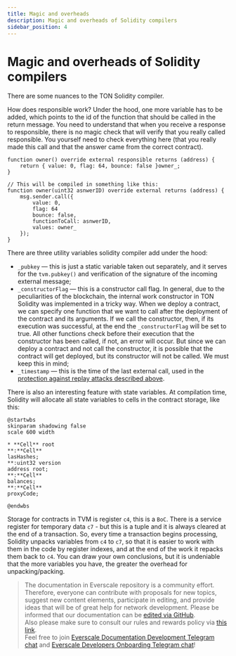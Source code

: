 ```yaml
---
title: Magic and overheads
description: Magic and overheads of Solidity compilers
sidebar_position: 4
---
```


# Magic and overheads of Solidity compilers

There are some nuances to the TON Solidity compiler.

How does responsible work? Under the hood, one more variable has to be added, which points to the id of the function that should be called in the return message. You need to understand that when you receive a response to responsible, there is no magic check that will verify that you really called responsible. You yourself need to check everything here (that you really made this call and that the answer came from the correct contract).

```solidity
function owner() override external responsible returns (address) {
    return { value: 0, flag: 64, bounce: false }owner_;
}

// This will be compiled in something like this:
function owner(uint32 asnwerID) override external returns (address) {
    msg.sender.call({
        value: 0,
        flag: 64
        bounce: false,
        functionToCall: asnwerID,
        values: owner_
    });
}
```

There are three utility variables solidity compiler add under the hood:

- `_pubkey` — this is just a static variable taken out separately, and it serves for the `tvm.pubkey()` and verification of the signature of the incoming external message;
- `_constructorFlag` — this is a constructor call flag. In general, due to the peculiarities of the blockchain, the internal work constructor in TON Solidity was implemented in a tricky way. When we deploy a contract, we can specify one function that we want to call after the deployment of the contract and its arguments. If we call the constructor, then, if its execution was successful, at the end the `_constructorFlag` will be set to true. All other functions check before their execution that the constructor has been called, if not, an error will occur. But since we can deploy a contract and not call the constructor, it is possible that the contract will get deployed, but its constructor will not be called. We must keep this in mind;
- `_timestamp` — this is the time of the last external call, used in the [protection against replay attacks described above](30-replay-attacks-protection.md).

There is also an interesting feature with state variables. At compilation time, Solidity will allocate all state variables to cells in the contract storage, like this:

```plantuml
@startwbs
skinparam shadowing false
scale 600 width

* **Cell** root
**:**Cell**
lasHashes;
**:uint32 version
address root;
**:**Cell**
balances;
**:**Cell**
proxyCode;

@endwbs
```

Storage for contracts in TVM is register `c4`, this is a `BoC`. There is a service register for temporary data `c7` - but this is a tuple and it is always cleared at the end of a transaction. So, every time a transaction begins processing, Solidity unpacks variables from `c4` to `c7`, so that it is easier to work with them in the code by register indexes, and at the end of the work it repacks them back to `c4`. You can draw your own conclusions, but it is undeniable that the more variables you have, the greater the overhead for unpacking/packing.

>  The documentation in Everscale repository is a community effort. Therefore, everyone can contribute with proposals for new topics, suggest new content elements, participate in editing, and provide ideas that will be of great help for network development.
Please be informed that our documentation can be [edited via GitHub](https://github.com/everscale-org/docs/issues).  
  Also please make sure to consult our rules and rewards policy via [this link](https://docs.everscale.network/contribute/hot-streams/documentations).  
  Feel free to join [Everscale Documentation Development Telegram chat](https://t.me/+C2IpQXWZtCwxYzEy) and [Everscale Developers Onboarding Telegram chat](https://t.me/+Vca1Gs6uPzIyNWVi)!
